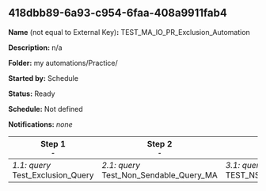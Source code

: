 ## 418dbb89-6a93-c954-6faa-408a9911fab4

**Name** (not equal to External Key)**:** TEST_MA_IO_PR_Exclusion_Automation

**Description:** n/a

**Folder:** my automations/Practice/

**Started by:** Schedule

**Status:** Ready

**Schedule:** Not defined

**Notifications:** _none_


| Step 1<br>_<small>-</small>_ | Step 2<br>_<small>-</small>_ | Step 3<br>_<small>-</small>_ |
| --- | --- | --- |
| _1.1: query_<br>Test_Exclusion_Query | _2.1: query_<br>Test_Non_Sendable_Query_MA | _3.1: query_<br>TEST_NS_Sendable_MA |
